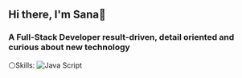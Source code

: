 ## Hi there, I'm Sana👋

### A Full-Stack Developer result-driven, detail oriented and curious about new technology

⚪️Skills:
![Java Script](https://img.shields.io/badge/JavaScript-323330?style=for-the-badge&logo=javascript&logoColor=F7DF1E)



<!--
**Pokasana/Pokasana** is a ✨ _special_ ✨ repository because its `README.md` (this file) appears on your GitHub profile.

Here are some ideas to get you started:

- 🔭 I’m currently working on ...
- 🌱 I’m currently learning ...
- 👯 I’m looking to collaborate on ...
- 🤔 I’m looking for help with ...
- 💬 Ask me about ...
- 📫 How to reach me: ...
- 😄 Pronouns: ...
- ⚡ Fun fact: ...
-->

